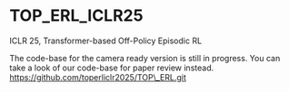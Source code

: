 # TOP_ERL_ICLR25
ICLR 25, Transformer-based Off-Policy Episodic RL

The code-base for the camera ready version is still in progress.
You can take a look of our code-base for paper review instead. 
https://github.com/toperliclr2025/TOP\_ERL.git
